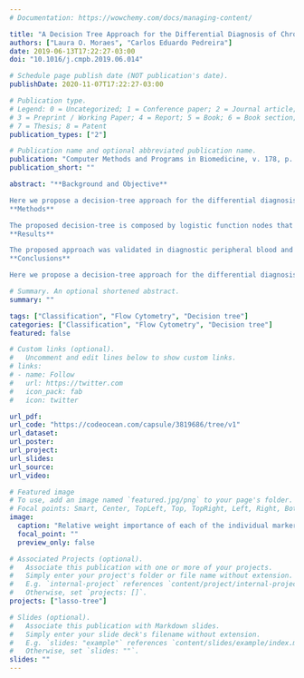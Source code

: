 ```yaml
---
# Documentation: https://wowchemy.com/docs/managing-content/

title: "A Decision Tree Approach for the Differential Diagnosis of Chronic Lymphoid Leukemias and Peripheral B Cell Lymphomas"
authors: ["Laura O. Moraes", "Carlos Eduardo Pedreira"]
date: 2019-06-13T17:22:27-03:00
doi: "10.1016/j.cmpb.2019.06.014"

# Schedule page publish date (NOT publication's date).
publishDate: 2020-11-07T17:22:27-03:00

# Publication type.
# Legend: 0 = Uncategorized; 1 = Conference paper; 2 = Journal article;
# 3 = Preprint / Working Paper; 4 = Report; 5 = Book; 6 = Book section;
# 7 = Thesis; 8 = Patent
publication_types: ["2"]

# Publication name and optional abbreviated publication name.
publication: "Computer Methods and Programs in Biomedicine, v. 178, p. 85-90"
publication_short: ""

abstract: "**Background and Objective**

Here we propose a decision-tree approach for the differential diagnosis of distinct WHO categories B-cell chronic lymphoproliferative disorders using flow cytometry data. Flow cytometry is the preferred method for the immunophenotypic characterization of leukemia and lymphoma, being able to process and register multiparametric data about tens of thousands of cells per second.
**Methods**

The proposed decision-tree is composed by logistic function nodes that branch throughout the tree into sets of (possible) distinct leukemia/lymphoma diagnoses. To avoid overfitting, regularization via the Lasso algorithm was used. The code can be run online at https://codeocean.com/2018/03/08/a-decision-tree-approach-for-the-differential-diagnosis-of-chronic-lymphoid-leukemias-and-peripheral-b-cell-lymphomas/ or downloaded from https://github.com/lauramoraes/bioinformatics-sourcecode to be executed in Matlab.
**Results**

The proposed approach was validated in diagnostic peripheral blood and bone marrow samples from 283 mature lymphoid leukemias/lymphomas patients. The proposed approach achieved 95% correctness in the cross-validation test phase (100% in-sample), 61% giving a single diagnosis and 34% (possible) multiple disease diagnoses. Similar results were obtained in an out-of-sample validation dataset. The generated tree reached the final diagnoses after up to seven decision nodes.
**Conclusions**

Here we propose a decision-tree approach for the differential diagnosis of mature lymphoid leukemias/lymphomas which proved to be accurate during out-of-sample validation. The full process is accomplished through seven binary transparent decision nodes."

# Summary. An optional shortened abstract.
summary: ""

tags: ["Classification", "Flow Cytometry", "Decision tree"]
categories: ["Classification", "Flow Cytometry", "Decision tree"]
featured: false

# Custom links (optional).
#   Uncomment and edit lines below to show custom links.
# links:
# - name: Follow
#   url: https://twitter.com
#   icon_pack: fab
#   icon: twitter

url_pdf:
url_code: "https://codeocean.com/capsule/3819686/tree/v1"
url_dataset:
url_poster:
url_project:
url_slides:
url_source:
url_video:

# Featured image
# To use, add an image named `featured.jpg/png` to your page's folder. 
# Focal points: Smart, Center, TopLeft, Top, TopRight, Left, Right, BottomLeft, Bottom, BottomRight.
image:
  caption: "Relative weight importance of each of the individual markers (features) used to separate between distinct diagnostic categories of leukemia/lymphoma at each node of the decision-tree"
  focal_point: ""
  preview_only: false

# Associated Projects (optional).
#   Associate this publication with one or more of your projects.
#   Simply enter your project's folder or file name without extension.
#   E.g. `internal-project` references `content/project/internal-project/index.md`.
#   Otherwise, set `projects: []`.
projects: ["lasso-tree"]

# Slides (optional).
#   Associate this publication with Markdown slides.
#   Simply enter your slide deck's filename without extension.
#   E.g. `slides: "example"` references `content/slides/example/index.md`.
#   Otherwise, set `slides: ""`.
slides: ""
---
```

